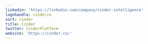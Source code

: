 ```yaml
---
linkedin: 'https://linkedin.com/company/cinder-intelligence'
logohandle: cinderco
sort: cinder
title: Cinder
twitter: CinderPlatform
website: 'https://cinder.co/'
---
```

